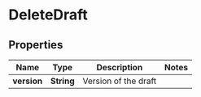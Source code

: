 

# DeleteDraft


## Properties

| Name | Type | Description | Notes |
|------------ | ------------- | ------------- | -------------|
|**version** | **String** | Version of the draft |  |



